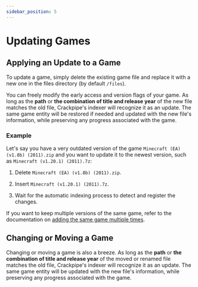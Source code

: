 ```yaml
---
sidebar_position: 5
---
```


# Updating Games

## Applying an Update to a Game

To update a game, simply delete the existing game file and replace it with a new one in the files directory (by default `/files`).

You can freely modify the early access and version flags of your game. As long as the **path** or **the combination of title and release year** of the new file matches the old file, Crackpipe's indexer will recognize it as an update. The same game entity will be restored if needed and updated with the new file's information, while preserving any progress associated with the game.

### Example

Let's say you have a very outdated version of the game `Minecraft (EA) (v1.8b) (2011).zip` and you want to update it to the newest version, such as `Minecraft (v1.20.1) (2011).7z`:

1. Delete `Minecraft (EA) (v1.8b) (2011).zip`.

2. Insert `Minecraft (v1.20.1) (2011).7z`.

3. Wait for the automatic indexing process to detect and register the changes.

If you want to keep multiple versions of the same game, refer to the documentation on [adding the same game multiple times](adding-games.md#adding-the-same-game-multiple-times).

## Changing or Moving a Game

Changing or moving a game is also a breeze. As long as the **path** or **the combination of title and release year** of the moved or renamed file matches the old file, Crackpipe's indexer will recognize it as an update. The same game entity will be updated with the new file's information, while preserving any progress associated with the game.
